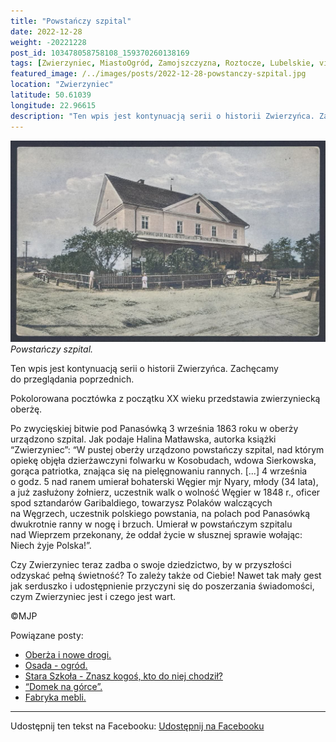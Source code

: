 ```yaml
---
title: "Powstańczy szpital"
date: 2022-12-28
weight: -20221228
post_id: 103478058758108_159370260138169
tags: [Zwierzyniec, MiastoOgród, Zamojszczyzna, Roztocze, Lubelskie, villarestituta, turystyka, dziedzictwo, zabytki, krajobrazy]
featured_image: /../images/posts/2022-12-28-powstanczy-szpital.jpg
location: "Zwierzyniec"
latitude: 50.61039
longitude: 22.96615
description: "Ten wpis jest kontynuacją serii o historii Zwierzyńca. Zachęcamy do przeglądania poprzednich...."
---
```


![Powstańczy szpital.](/images/posts/2022-12-28-powstanczy-szpital.jpg)
*Powstańczy szpital.*

Ten wpis jest kontynuacją serii o historii Zwierzyńca. Zachęcamy do przeglądania poprzednich.

Pokolorowana pocztówka z początku XX wieku przedstawia zwierzyniecką oberżę.

Po zwycięskiej bitwie pod Panasówką 3 września 1863 roku w oberży urządzono szpital.
Jak podaje Halina Matławska, autorka książki “Zwierzyniec”:
“W pustej oberży urządzono powstańczy szpital, nad którym opiekę objęła dzierżawczyni folwarku w Kosobudach, wdowa Sierkowska, gorąca patriotka, znająca się na pielęgnowaniu rannych. [...]
4 września o godz. 5 nad ranem umierał bohaterski Węgier mjr Nyary, młody (34 lata), a już zasłużony żołnierz, uczestnik walk o wolność Węgier w 1848 r., oficer spod sztandarów Garibaldiego, towarzysz Polaków walczących na Węgrzech, uczestnik polskiego powstania, na polach pod Panasówką dwukrotnie ranny w nogę i brzuch. Umierał w powstańczym szpitalu nad Wieprzem przekonany, że oddał życie w słusznej sprawie wołając: Niech żyje Polska!”.

Czy Zwierzyniec teraz zadba o swoje dziedzictwo, by w przyszłości odzyskać pełną świetność?
To zależy także od Ciebie!
Nawet tak mały gest jak serduszko i udostępnienie przyczyni się do poszerzania świadomości, czym Zwierzyniec jest i czego jest wart.



©MJP

Powiązane posty:
- [Oberża i nowe drogi.](/posts/Oberza-i-nowe-drogi)
- [Osada - ogród.](/posts/Osada-ogrod)
- [Stara Szkoła - Znasz kogoś, kto do niej chodził?](/posts/Stara-Szkola-Znasz-kogos-kto-do-niej-chodzil)
- [“Domek na górce”.](/posts/Domek-na-gorce)
- [Fabryka mebli.](/posts/Fabryka-mebli)


---

Udostępnij ten tekst na Facebooku:
[Udostępnij na Facebooku](https://www.facebook.com/sharer/sharer.php?u=https://stowarzyszeniewachniewskiej.pl/posts/Powstanczy-szpital)

<script type="application/ld+json">
{
  "@context": "https://schema.org",
  "@type": "BlogPosting",
  "headline": "Powstańczy szpital.",
  "datePublished": "2022-12-28",
  "dateModified": "2022-12-28",
  "author": {
    "@type": "Person",
    "name": "Michał Jan Patyk"
  },
  "publisher": {
    "@type": "Organization",
    "name": "Stowarzyszenie im. Aleksandry Wachniewskiej",
    "logo": {
      "@type": "ImageObject",
      "url": "https://stowarzyszeniewachniewskiej.pl/images/logo/logo.svg"
    }
  },
  "mainEntityOfPage": {
    "@type": "WebPage",
    "@id": "https://stowarzyszeniewachniewskiej.pl/posts/Powstanczy-szpital"
  },
  "image": {
    "@type": "ImageObject",
    "url": "https://stowarzyszeniewachniewskiej.pl/images/posts/2022-12-28-powstanczy-szpital.jpg"
  },
  "articleSection": "Dziedzictwo Kulturowe i Zabytki",
  "keywords": "Zwierzyniec, MiastoOgród, Zamojszczyzna, Roztocze, Lubelskie, villarestituta, turystyka, dziedzictwo, zabytki, krajobrazy",
  "wordCount": 170,
  "articleBody": "Ten wpis jest kontynuacją serii o historii Zwierzyńca. Zachęcamy do przeglądania poprzednich.\n\nPokolorowana pocztówka z początku XX wieku przedstawia zwierzyniecką oberżę.\n\nPo zwycięskiej bitwie pod Panasówką 3 września 1863 roku w oberży urządzono szpital.\nJak podaje Halina Matławska, autorka książki “Zwierzyniec”:\n“W pustej oberży urządzono powstańczy szpital, nad którym opiekę objęła dzierżawczyni folwarku w Kosobudach, wdowa Sierkowska, gorąca patriotka, znająca się na pielęgnowaniu rannych. [...]\n4 września o godz. 5 nad ranem umierał bohaterski Węgier mjr Nyary, młody (34 lata), a już zasłużony żołnierz, uczestnik walk o wolność Węgier w 1848 r., oficer spod sztandarów Garibaldiego, towarzysz Polaków walczących na Węgrzech, uczestnik polskiego powstania, na polach pod Panasówką dwukrotnie ranny w nogę i brzuch. Umierał w powstańczym szpitalu nad Wieprzem przekonany, że oddał życie w słusznej sprawie wołając: Niech żyje Polska!”.\n\nCzy Zwierzyniec teraz zadba o swoje dziedzictwo, by w przyszłości odzyskać pełną świetność?\nTo zależy także od Ciebie!\nNawet tak mały gest jak serduszko i udostępnienie przyczyni się do poszerzania świadomości, czym Zwierzyniec jest i czego jest wart.\n \n         \n\n©MJP",
  "description": "Odkryj piękno Zwierzyńca i jego zabytki.",
  "copyrightHolder": {
    "@type": "Person",
    "name": "Michał Jan Patyk"
  }
}
</script>
<script type="application/ld+json">
{
  "@context": "https://schema.org",
  "@type": "BreadcrumbList",
  "itemListElement": [
    {
      "@type": "ListItem",
      "position": 1,
      "name": "Home",
      "item": "https://stowarzyszeniewachniewskiej.pl"
    },
    {
      "@type": "ListItem",
      "position": 2,
      "name": "posts",
      "item": "https://stowarzyszeniewachniewskiej.pl/posts"
    },
    {
      "@type": "ListItem",
      "position": 3,
      "name": "Powstańczy szpital.",
      "item": "https://stowarzyszeniewachniewskiej.pl/posts/Powstanczy-szpital"
    }
  ]
}
</script>

